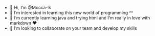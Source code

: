 - 👋 Hi, I’m @Mocca-lk
- 👀 I’m interested in learning this new world of programming ^^
- 🌱 I’m currently learning java and trying html and I'm really in love with markdown ♥️
- 💞️ I’m looking to collaborate on your team and develop my skills


<!---
Mocca-lk/Mocca-lk is a ✨ special ✨ repository because its `README.md` (this file) appears on your GitHub profile.
You can click the Preview link to take a look at your changes.
--->
